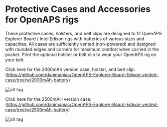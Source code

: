# Protective Cases and Accessories for OpenAPS rigs

These protective cases, holsters, and belt clips are designed to fit OpenAPS Explorer Board / Intel Edison rigs with batteries of various sizes and capacities. All cases are sufficiently vented (non-powered) and designed with rounded edges and corners for maximum comfort when carried in the pocket. Print the optional holster or belt clip to wear your OpenAPS rig on your belt.

Click here for the 2000mAh version case, holster, and belt clip: (https://github.com/danimaniac/OpenAPS-Explorer-Board-Edison-vented-case/tree/w/2000mAh-battery)

![alt tag](https://github.com/danimaniac/OpenAPS-Explorer-Board-Edison-vented-case/blob/w/2000mAh-battery/OpenAPSExplorerBoardEdisonRigCase2017-02-22.PNG)

Click here for the 2500mAH version case: (https://github.com/danimaniac/OpenAPS-Explorer-Board-Edison-vented-case/tree/w/2500mAh-battery)

![alt tag](https://github.com/danimaniac/OpenAPS-Explorer-Board-Edison-vented-case/blob/w/2500mAh-battery/OpenAPSCase2500mAh2017-04-06.PNG)
